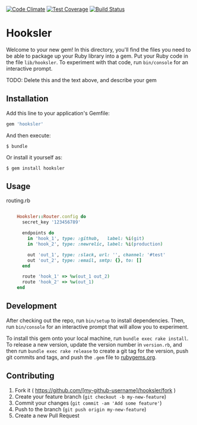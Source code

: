 [![Code Climate](https://codeclimate.com/github/fuCtor/hooksler/badges/gpa.svg)](https://codeclimate.com/github/fuCtor/hooksler)
[![Test Coverage](https://codeclimate.com/github/fuCtor/hooksler/badges/coverage.svg)](https://codeclimate.com/github/fuCtor/hooksler/coverage)
[![Build Status](https://travis-ci.org/fuCtor/hooksler.svg?branch=master)](https://travis-ci.org/fuCtor/hooksler)

# Hooksler

Welcome to your new gem! In this directory, you'll find the files you need to be able to package up your Ruby library into a gem. Put your Ruby code in the file `lib/hooksler`. To experiment with that code, run `bin/console` for an interactive prompt.

TODO: Delete this and the text above, and describe your gem

## Installation

Add this line to your application's Gemfile:

```ruby
gem 'hooksler'
```

And then execute:

    $ bundle

Or install it yourself as:

    $ gem install hooksler

## Usage


routing.rb


```ruby

    Hooksler::Router.config do
      secret_key '123456789'

      endpoints do
        in 'hook_1', type: :github,   label: %i(git)
        in 'hook_2', type: :newrelic, label: %i(production)

        out 'out_1', type: :slack, url: '', channel: '#test'
        out 'out_2', type: :email, smtp: {}, to: []
      end

      route 'hook_1' => %w(out_1 out_2)
      route 'hook_2' => %w(out_1)
    end

```


## Development

After checking out the repo, run `bin/setup` to install dependencies. Then, run `bin/console` for an interactive prompt that will allow you to experiment.

To install this gem onto your local machine, run `bundle exec rake install`. To release a new version, update the version number in `version.rb`, and then run `bundle exec rake release` to create a git tag for the version, push git commits and tags, and push the `.gem` file to [rubygems.org](https://rubygems.org).

## Contributing

1. Fork it ( https://github.com/[my-github-username]/hooksler/fork )
2. Create your feature branch (`git checkout -b my-new-feature`)
3. Commit your changes (`git commit -am 'Add some feature'`)
4. Push to the branch (`git push origin my-new-feature`)
5. Create a new Pull Request
